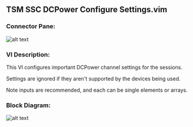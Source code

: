 ## **TSM SSC DCPower Configure Settings.vim**
### Connector Pane:
![alt text](/images/Instrument%20Control/DCPower/TSM%20SSC%20DCPower%20Configure%20Settings.vimc.png "TSM SSC DCPower Configure Settings.vim connector pane")

### VI Description:
This VI configures important DCPower channel settings for the sessions.

Settings are ignored if they aren't supported by the devices being used.

Note inputs are recommended, and each can be single elements or arrays.

### Block Diagram:
![alt text](/images/Instrument%20Control/DCPower/TSM%20SSC%20DCPower%20Configure%20Settings.vimd.png "TSM SSC DCPower Configure Settings.vim block diagram")
